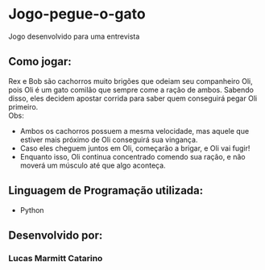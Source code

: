 # Jogo-pegue-o-gato
Jogo desenvolvido para uma entrevista

## Como jogar:
Rex e Bob são cachorros muito brigões que odeiam seu companheiro Oli, pois Oli é um gato comilão que sempre come a ração de ambos. Sabendo disso, eles decidem apostar corrida para saber quem conseguirá pegar Oli primeiro.                                         
Obs:
* Ambos os cachorros possuem a mesma velocidade, mas aquele que estiver mais próximo de Oli conseguirá sua vingança.
* Caso eles cheguem juntos em Oli, começarão a brigar, e Oli vai fugir!
* Enquanto isso, Oli continua concentrado comendo sua ração, e não moverá um músculo até que algo aconteça.

## Linguagem de Programação utilizada:

* Python

## Desenvolvido por:

### Lucas Marmitt Catarino
